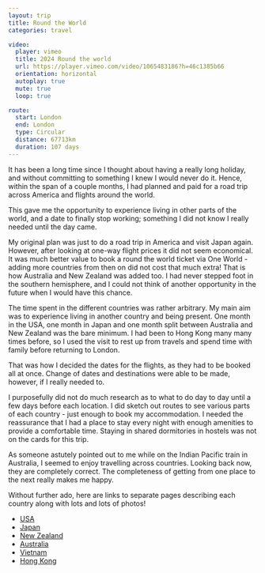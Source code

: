 ```yaml
---
layout: trip
title: Round the World
categories: travel

video:
  player: vimeo
  title: 2024 Round the world
  url: https://player.vimeo.com/video/1065483186?h=46c1385b66
  orientation: horizontal
  autoplay: true
  mute: true
  loop: true

route:
  start: London
  end: London
  type: Circular
  distance: 67713km
  duration: 107 days
---
```


It has been a long time since I thought about having a really long holiday, and without committing to something I knew I would never do it. Hence, within the span of a couple months, I had planned and paid for a road trip across America and flights around the world.

This gave me the opportunity to experience living in other parts of the world, and a date to finally stop working; something I did not know I really needed until the day came.

My original plan was just to do a road trip in America and visit Japan again. However, after looking at one-way flight prices it did not seem economical. It was much better value to book a round the world ticket via One World - adding more countries from then on did not cost that much extra! That is how Australia and New Zealand was added too. I had never stepped foot in the southern hemisphere, and I could not think of another opportunity in the future when I would have this chance.

The time spent in the different countries was rather arbitrary. My main aim was to experience living in another country and being present. One month in the USA, one month in Japan and one month split between Australia and New Zealand was the bare minimum. I had been to Hong Kong many many times before, so I used the visit to rest up from travels and spend time with family before returning to London.

That was how I decided the dates for the flights, as they had to be booked all at once. Change of dates and destinations were able to be made, however, if I really needed to.

I purposefully did not do much research as to what to do day to day until a few days before each location. I did sketch out routes to see various parts of each country - just enough to book my accommodation. I needed the reassurance that I had a place to stay every night with enough amenities to provide a comfortable time. Staying in shared dormitories in hostels was not on the cards for this trip.

As someone astutely pointed out to me while on the Indian Pacific train in Australia, I seemed to enjoy travelling across countries. Looking back now, they are completely correct. The completeness of getting from one place to the next really makes me happy.

Without further ado, here are links to separate pages describing each country along with lots and lots of photos!

- [USA](/travel/rtw-usa/)
- [Japan](/travel/rtw-japan/)
- [New Zealand](/travel/rtw-new-zealand/)
- [Australia](/travel/rtw-australia/)
- [Vietnam](/travel/rtw-vietnam/)
- [Hong Kong](/travel/rtw-hong-kong/)
